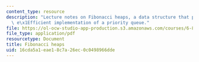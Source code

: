 ```yaml
---
content_type: resource
description: "Lecture notes on Fibonacci heaps, a data structure that provides a very\
  \ e\x1Efficient implementation of a priority queue."
file: https://ol-ocw-studio-app-production.s3.amazonaws.com/courses/6-854j-advanced-algorithms-fall-2008/16cda5a1eae18c7a26ec0c0498966dde_lec1.pdf
file_type: application/pdf
resourcetype: Document
title: Fibonacci heaps
uid: 16cda5a1-eae1-8c7a-26ec-0c0498966dde
---
```

